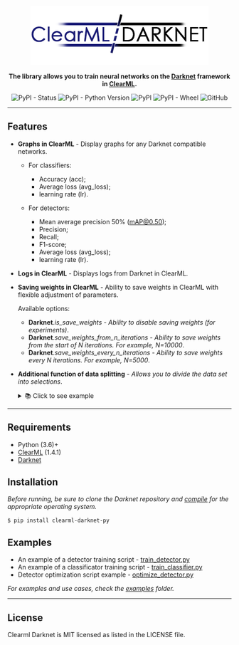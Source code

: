 <div align="center" style="text-align: center">

<p style="text-align: center">
  <img src="docs/clearml-darknet-logo.png" alt="ClearML Darknet">
</p>

**The library allows you to train neural networks on the [Darknet](https://github.com/AlexeyAB/darknet) framework in [ClearML](https://github.com/allegroai/clearml).**

![PyPI - Status](https://img.shields.io/pypi/status/clearml-darknet-py)
![PyPI - Python Version](https://img.shields.io/pypi/pyversions/clearml-darknet-py)
![PyPI](https://img.shields.io/pypi/v/clearml-darknet-py)
![PyPI - Wheel](https://img.shields.io/pypi/wheel/clearml-darknet-py)
![GitHub](https://img.shields.io/github/license/dkubatin/clearml-darknet-py)

</div>

---

## Features

* **Graphs in ClearML** - Display graphs for any Darknet compatible networks.

    * For classifiers:
      * Accuracy (acc);
      * Average loss (avg_loss);
      * learning rate (lr).

    * For detectors:
      * Mean average precision 50% (mAP@0.50);
      * Precision;
      * Recall;
      * F1-score;
      * Average loss (avg_loss);
      * learning rate (lr).


* **Logs in ClearML** - Displays logs from Darknet in ClearML.


* **Saving weights in ClearML** - Ability to save weights in ClearML with flexible adjustment of parameters.

    Available options:
    * **Darknet**._is_save_weights_ - _Ability to disable saving weights (for experiments)_.
    * **Darknet**._save_weights_from_n_iterations_ - _Ability to save weights from the start of N iterations. For example, N=10000_.
    * **Darknet**._save_weights_every_n_iterations_ - _Ability to save weights every N iterations. For example, N=5000_.


* **Additional function of data splitting** - _Allows you to divide the data set into selections_.
  <details>
    <summary>📚 Click to see example</summary>
    
  ```python
  from clearml import Dataset
  from clearml_darknet.utils import split_dataset
  
  
  dataset_path = Dataset.get(dataset_name='dataset-example', dataset_project='Tests/darknet').get_local_copy()
  
  train, valid = split_dataset(
    dataset_path=dataset_path,
    ratio=0.7,
    shuffle=True
  )
  ```
  </details>

---

## Requirements

* Python (3.6)+
* <a href="https://github.com/allegroai/clearml" class="external-link" target="_blank">ClearML</a> (1.4.1)
* <a href="https://github.com/AlexeyAB/darknet" class="external-link" target="_blank">Darknet</a>


## Installation

_Before running, be sure to clone the Darknet repository and [compile](https://github.com/AlexeyAB/darknet#how-to-compile-on-linux-using-make) for the appropriate operating system._

<div class="termy">

```console
$ pip install clearml-darknet-py
```

</div>


## Examples

* An example of a detector training script - [train_detector.py](https://github.com/dkubatin/clearml-darknet-py/tree/master/examples/train_detector.py)
* An example of a classificator training script - [train_classifier.py](https://github.com/dkubatin/clearml-darknet-py/tree/master/examples/train_classifier.py)
* Detector optimization script example - [optimize_detector.py](https://github.com/dkubatin/clearml-darknet-py/tree/master/examples/optimize_detector.py)

_For examples and use cases, check the [examples](https://github.com/dkubatin/clearml-darknet-py/tree/master/examples) folder._

---

## License
Clearml Darknet is MIT licensed as listed in the LICENSE file.

